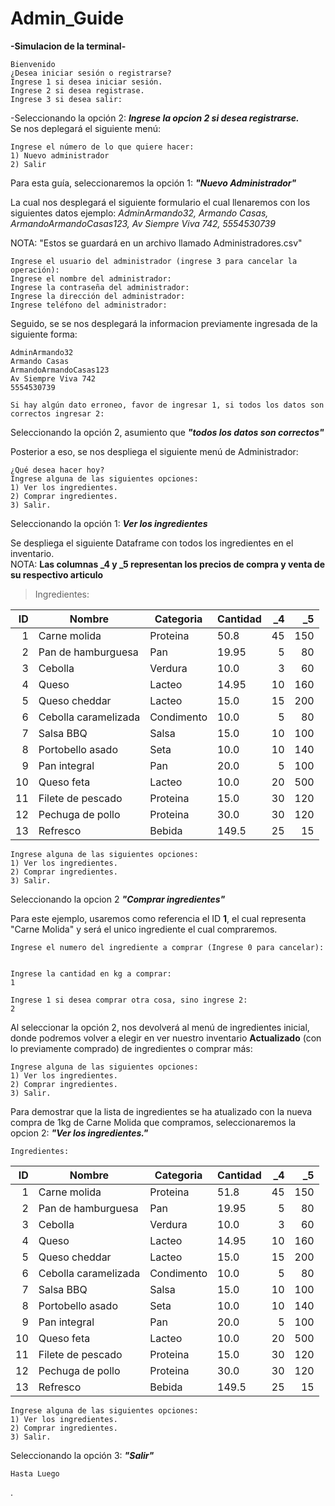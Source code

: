 # Admin_Guide 
**-Simulacion de la terminal-**

```
Bienvenido
¿Desea iniciar sesión o registrarse?
Ingrese 1 si desea iniciar sesión.
Ingrese 2 si desea registrase.
Ingrese 3 si desea salir:
```
-Seleccionando la opción 2: ***Ingrese la opcion 2 si desea registrarse.***  
Se nos deplegará el siguiente menú:

```
Ingrese el número de lo que quiere hacer:
1) Nuevo administrador
2) Salir
```

Para esta guía, seleccionaremos la opción 1: ***"Nuevo Administrador"***

La cual nos desplegará el siguiente formulario el cual llenaremos con los siguientes datos ejemplo:  *AdminArmando32, Armando Casas, ArmandoArmandoCasas123, Av Siempre Viva 742, 5554530739*   

NOTA: "Estos se guardará en un archivo llamado Administradores.csv"
```
Ingrese el usuario del administrador (ingrese 3 para cancelar la operación):
Ingrese el nombre del administrador: 
Ingrese la contraseña del administrador:
Ingrese la dirección del administrador: 
Ingrese teléfono del administrador: 
```

Seguido, se se nos desplegará la informacion previamente ingresada de la siguiente forma: 

```
AdminArmando32
Armando Casas
ArmandoArmandoCasas123
Av Siempre Viva 742
5554530739

Si hay algún dato erroneo, favor de ingresar 1, si todos los datos son correctos ingresar 2:
```
Seleccionando la opción 2, asumiento que ***"todos los datos son correctos"***

Posterior a eso, se nos despliega el siguiente menú de Administrador:
```
¿Qué desea hacer hoy?
Ingrese alguna de las siguientes opciones:
1) Ver los ingredientes.
2) Comprar ingredientes.
3) Salir.
```

Seleccionando la opción 1: ***Ver los ingredientes***  

Se despliega el siguiente Dataframe con todos los ingredientes en el inventario.   
NOTA: **Las columnas _4 y _5 representan los precios de compra y venta de su respectivo articulo**
>Ingredientes:

|   ID | Nombre               | Categoria  | Cantidad |  _4 |  _5 |
|-----:|----------------------|------------|----------|-----:|-----:|
|    1 | Carne molida         | Proteina   |    50.8  |  45 |  150 |
|    2 | Pan de hamburguesa   | Pan        |    19.95 |   5 |   80 |
|    3 | Cebolla              | Verdura    |    10.0  |   3 |   60 |
|    4 | Queso                | Lacteo     |    14.95 |  10 |  160 |
|    5 | Queso cheddar        | Lacteo     |    15.0  |  15 |  200 |
|    6 | Cebolla caramelizada | Condimento |    10.0  |   5 |   80 |
|    7 | Salsa BBQ            | Salsa      |    15.0  |  10 |  100 |
|    8 | Portobello asado     | Seta       |    10.0  |  10 |  140 |
|    9 | Pan integral         | Pan        |    20.0  |   5 |  100 |
|   10 | Queso feta           | Lacteo     |    10.0  |  20 |  500 |
|   11 | Filete de pescado    | Proteina   |    15.0  |  30 |  120 |
|   12 | Pechuga de pollo     | Proteina   |    30.0  |  30 |  120 |
|   13 | Refresco             | Bebida     |   149.5  |  25 |   15 |

```
Ingrese alguna de las siguientes opciones:
1) Ver los ingredientes.
2) Comprar ingredientes.
3) Salir.
```
Seleccionando la opcion 2 ***"Comprar ingredientes"***

Para este ejemplo, usaremos como referencia el ID **1**, el cual representa "Carne Molida" y será el unico ingrediente el cual compraremos.

```
Ingrese el numero del ingrediente a comprar (Ingrese 0 para cancelar):  


Ingrese la cantidad en kg a comprar:  
1  

Ingrese 1 si desea comprar otra cosa, sino ingrese 2:  
2  
```

Al seleccionar la opción 2, nos devolverá al menú de ingredientes inicial, donde podremos volver a elegir en ver nuestro inventario **Actualizado** (con lo previamente comprado) de ingredientes o comprar más:
```
Ingrese alguna de las siguientes opciones:
1) Ver los ingredientes.
2) Comprar ingredientes.
3) Salir.
```

Para demostrar que la lista de ingredientes se ha atualizado con la nueva compra de 1kg de Carne Molida que compramos, seleccionaremos la opcion 2: ***"Ver los ingredientes."***

```
Ingredientes:
```

|   ID | Nombre               | Categoria  | Cantidad |  _4 |  _5 |
|-----:|----------------------|------------|----------|-----:|-----:|
|    1 | Carne molida         | Proteina   | 51.8     |  45 |  150 |
|    2 | Pan de hamburguesa   | Pan        | 19.95    |   5 |   80 |
|    3 | Cebolla              | Verdura    | 10.0     |   3 |   60 |
|    4 | Queso                | Lacteo     | 14.95    |  10 |  160 |
|    5 | Queso cheddar        | Lacteo     | 15.0     |  15 |  200 |
|    6 | Cebolla caramelizada | Condimento | 10.0     |   5 |   80 |
|    7 | Salsa BBQ            | Salsa      | 15.0     |  10 |  100 |
|    8 | Portobello asado     | Seta       | 10.0     |  10 |  140 |
|    9 | Pan integral         | Pan        | 20.0     |   5 |  100 |
|   10 | Queso feta           | Lacteo     | 10.0     |  20 |  500 |
|   11 | Filete de pescado    | Proteina   | 15.0     |  30 |  120 |
|   12 | Pechuga de pollo     | Proteina   | 30.0     |  30 |  120 |
|   13 | Refresco             | Bebida     | 149.5    |  25 |   15 |

```
Ingrese alguna de las siguientes opciones:
1) Ver los ingredientes.
2) Comprar ingredientes.
3) Salir.
```

Seleccionando la opción 3: ***"Salir"***

```
Hasta Luego
```

.